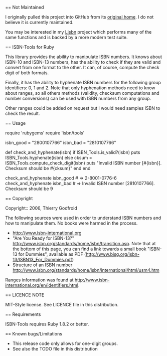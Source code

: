 == Not Maintained

I originally pulled this project into GitHub from its 
[original home](http://rubyforge.org/projects/isbn-tools/). I do not
believe it is currently maintained.

You may be interested in my [Lisbn](https://github.com/ragalie/lisbn)
project which performs many of the same functions and is backed by
a more modern test suite.

== ISBN-Tools for Ruby

This library provides the ability to manipulate ISBN numbers.
It knows about ISBN-10 and ISBN-13 numbers, has the ability to
check if they are valid and convert from one format to the other.
It can, of course, compute the check digit of both formats.

Finally, it has the ability to hyphenate ISBN numbers for the
following group identifiers: 0, 1 and 2.  Note that only hyphenation
methods need to know about ranges, so all others methods (validity, 
checksum computations and number conversions) can be used with ISBN 
numbers from any group.

Other ranges could be added on request but I would need samples
ISBN to check the result.

== Usage

  require 'rubygems'
  require 'isbn/tools'

  isbn_good = "2800107766"
  isbn_bad = "2810107766"

  def check_and_hyphenate(isbn)
    if ISBN_Tools.is_valid?(isbn)
      puts ISBN_Tools.hyphenate(isbn)
    else
      cksum = ISBN_Tools.compute_check_digit(isbn)
      puts "Invalid ISBN number [#{isbn}]. Checksum should be #{cksum}"
    end
  end

  check_and_hyphenate isbn_good # => 2-8001-0776-6
  check_and_hyphenate isbn_bad  # => Invalid ISBN number [2810107766]. Checksum should be 9

== Copyright

Copyright:: 2006, Thierry Godfroid

The following sources were used in order to understand ISBN numbers and
how to manipulate them. No books were harmed in the process.
- http://www.isbn-international.org
- "Are You Ready for ISBN-13?" http://www.isbn.org/standards/home/isbn/transition.asp. Note that at the bottom of this page, you can find a link towards a small book "ISBN-13 for Dummies", available as PDF (http://www.bisg.org/isbn-13/ISBN13_For_Dummies.pdf)
- Structure of an ISBN number http://www.isbn.org/standards/home/isbn/international/html/usm4.htm

Ranges information was found at http://www.isbn-international.org/en/identifiers.html.

== LICENCE NOTE

MIT-Style license. See LICENCE file in this distribution.

== Requirements

ISBN-Tools requires Ruby 1.8.2 or better.

== Known bugs/Limitations

- This release code only allows for one-digit groups.
- See also the TODO file in this distribution
